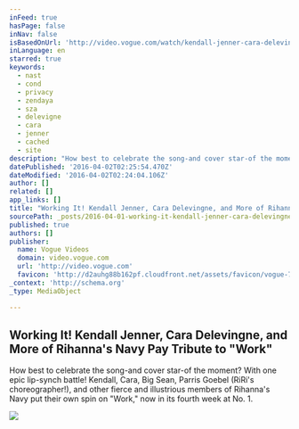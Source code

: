 ```yaml
---
inFeed: true
hasPage: false
inNav: false
isBasedOnUrl: 'http://video.vogue.com/watch/kendall-jenner-cara-delevingne-lip-synch-work-rihanna'
inLanguage: en
starred: true
keywords:
  - nast
  - cond
  - privacy
  - zendaya
  - sza
  - delevigne
  - cara
  - jenner
  - cached
  - site
description: "How best to celebrate the song-and cover star-of the moment? With one epic lip-synch battle! Kendall, Cara, Big Sean, Parris Goebel (RiRi's choreographer!), and other fierce and illustrious members of Rihanna's Navy put their own spin on \"Work,\" now in its fourth week at No. 1."
datePublished: '2016-04-02T02:25:54.470Z'
dateModified: '2016-04-02T02:24:04.106Z'
author: []
related: []
app_links: []
title: "Working It! Kendall Jenner, Cara Delevingne, and More of Rihanna's Navy Pay Tribute to \"Work\""
sourcePath: _posts/2016-04-01-working-it-kendall-jenner-cara-delevingne-and-more-of-rih.md
published: true
authors: []
publisher:
  name: Vogue Videos
  domain: video.vogue.com
  url: 'http://video.vogue.com'
  favicon: 'http://d2auhg88b162pf.cloudfront.net/assets/favicon/vogue-73de2d3d460239b6c4863cbb0fae1bd4.png'
_context: 'http://schema.org'
_type: MediaObject

---
```

<article style=""><h1>Working It! Kendall Jenner, Cara Delevingne, and More of Rihanna's Navy Pay Tribute to "Work"</h1><p>How best to celebrate the song-and cover star-of the moment? With one epic lip-synch battle! Kendall, Cara, Big Sean, Parris Goebel (RiRi's choreographer!), and other fierce and illustrious members of Rihanna's Navy put their own spin on "Work," now in its fourth week at No. 1.</p><img src="https://s3-us-west-2.amazonaws.com/the-grid-img/p/f8c01080fe142eed00b30bcbdcdc7f92a442f440.jpg" /></article>